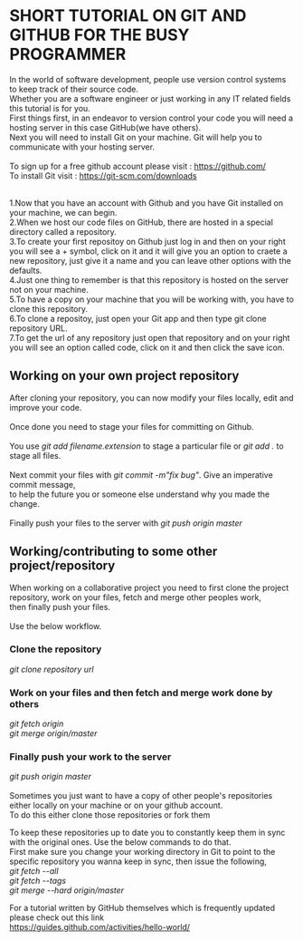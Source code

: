 # SHORT TUTORIAL ON GIT AND GITHUB FOR THE BUSY PROGRAMMER
In the world of software development, people use version control systems to keep track of their source code.<br>
Whether you are a software engineer or just working in any IT related fields this tutorial is for you.<br>
First things first, in an endeavor to version control your code you will need a hosting server in this case GitHub(we have others).<br>
Next you will need to install Git on your machine. Git will help you to communicate with your hosting server.<br>
<br>
To sign up for a free github account please visit : https://github.com/ <br>
To install Git visit : https://git-scm.com/downloads <br><br>

1.Now that you have an account with Github and you have Git installed on your machine, we can begin.<br>
2.When we host our code files on GitHub, there are hosted in a special directory called a repository.<br>
3.To create your first repositoy on Github just log in and then on your right you will see a + symbol,
 click on it and it will give you an option to craete a new repository, just give it a name and you can leave other options with the defaults.<br>
 4.Just one thing to remember is that this repository is hosted on the server not on your machine.<br>
 5.To have a copy on your machine that you will be working with, you have to clone this repository.<br>
 6.To clone a repositoy, just open your Git app and then type git clone repository URL.<br>
 7.To get the url of any repository just open that repository and on your right you will see an option called code,
 click on it and then click the save icon.
 ## Working on your own project repository
 After cloning your repository, you can now modify your files locally, edit and improve your code.<br><br>
 Once done you need to stage your files for committing on Github.<br><br>
 You use *git add filename.extension* to stage a particular file or *git add .* to stage all files.<br><br>
 Next commit your files with *git commit -m"fix bug"*. Give an imperative commit message,<br>
 to help the future you or someone else understand why you made the change.<br><br>
 Finally push your files to the server with *git push origin master* <br>
 ## Working/contributing to some other project/repository
 When working on a collaborative project you need to first clone the project repository, work on your files, fetch and merge other peoples work, <br> then finally push your files.<br><br>
 Use the below workflow.<br>
 ### Clone the repository
 *git clone repository url* <br>
 ### Work on your files and then fetch and merge work done by others
 *git fetch origin*<br>
 *git merge origin/master*<br>
 ### Finally push your work to the server
 *git push origin master*<br><br>
 Sometimes you just want to have a copy of other people's repositories either locally on your machine or on your github account.<br>
 To do this either clone those repositories or fork them

 To keep these repositories up to date you to constantly keep them in sync with the original ones. Use the below commands to do that.<br>
 First make sure you change your working directory in Git to point to the specific repository you wanna keep in sync, then issue the following,<br>
 *git fetch --all*<br>
 *git fetch --tags*<br>
 *git merge --hard origin/master*<br>



For a tutorial written by GitHub themselves which is frequently updated please check out this link <br>
https://guides.github.com/activities/hello-world/






